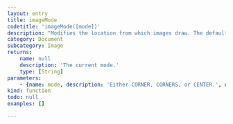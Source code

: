 ```yaml
---
layout: entry
title: imageMode
codetitle: 'imageMode([mode])'
description: "Modifies the location from which images draw. The default mode is imageMode(CORNER), which specifies the location to be the upper left corner and uses the fourth and fifth parameters of image() to set the image's width and height. The syntax imageMode(CORNERS) uses the second and third parameters of image() to set the location of one corner of the image and uses the fourth and fifth parameters to set the opposite corner. Use imageMode(CENTER) to draw images centered at the given x and y position.\nIf no parameter is passed the currently set mode is returned as String."
category: Document
subcategory: Image
returns:
    name: null
    description: 'The current mode.'
    type: [String]
parameters:
    - {name: mode, description: 'Either CORNER, CORNERS, or CENTER.', optional: true, type: [String]}
kind: function
todo: null
examples: []

---
```

